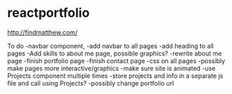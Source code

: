 # reactportfolio
http://findmatthew.com/

To do
-navbar component, 
    -add navbar to all pages
    -add heading to all pages
-Add skills to about me page, possible graphics?
-rewrite about me page
-finish portfolio page
-finish contact page
-css on all pages
-possibly make pages more interactive/graphics
    -make sure site is animated
-use Projects component multiple times
    -store projects and info in a separate js file and call using Projects?
-possibly change portfolio url